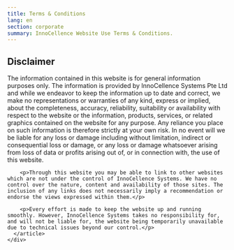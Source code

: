 ```yaml
---
title: Terms & Conditions
lang: en
section: corporate
summary: InnoCellence Website Use Terms & Conditions.
---
```

 <section>
  <div class="container">
    <div class="row">
      <article>
        <h2>Disclaimer</h2>
        <p>The information contained in this website is for general information purposes only. The information is provided by InnoCellence Systems Pte Ltd and while we endeavor to keep the information up to date and correct, we make no representations or warranties of any kind, express or implied, about the completeness, accuracy, reliability, suitability or availability with respect to the website or the information, products, services, or related graphics contained on the website for any purpose. Any reliance you place on such information is therefore strictly at your own risk. In no event will we be liable for any loss or damage including without limitation, indirect or consequential loss or damage, or any loss or damage whatsoever arising from loss of data or profits arising out of, or in connection with, the use of this website.</p>

        <p>Through this website you may be able to link to other websites which are not under the control of InnoCellence Systems. We have no control over the nature, content and availability of those sites. The inclusion of any links does not necessarily imply a recommendation or endorse the views expressed within them.</p>

        <p>Every effort is made to keep the website up and running smoothly. However, InnoCellence Systems takes no responsibility for, and will not be liable for, the website being temporarily unavailable due to technical issues beyond our control.</p>
      </article>
    </div>
  </div>
</section>